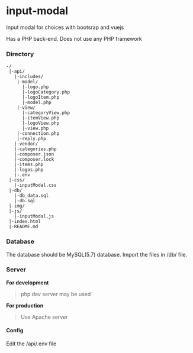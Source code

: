# input-modal

Input modal for choices with bootsrap and vuejs

Has a PHP back-end. Does not use any PHP framework

### Directory
```
-/
 |-api/
   |-includes/
    |-model/
      |-logo.php
      |-logoCategory.php
      |-logoItem.php
      |-model.php
    |-view/
      |-categoryView.php
      |-itemView.php
      |-logoView.php
      |-view.php
    |-connection.php
    |-reply.php
   |-vendor/
   |-categories.php
   |-composer.json
   |-composer.lock
   |-items.php
   |-logos.php
   |-.env
 |-css/
   |-inputModal.css
 |-db/
   |-db_data.sql
   |-db.sql
 |-img/
 |-js/
   |-inputModal.js
 |-index.html
 |-README.md
```

### Database

The database should be MySQL(5.7) database.
Import the files in /db/ file.

### Server
**For development**
>php dev server may be used

**For production**
>Use Apache server


#### Config
Edit the /api/.env file 